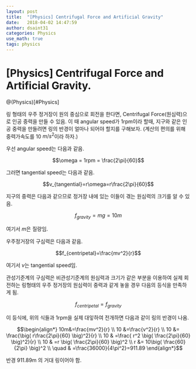 ```yaml
---
layout: post
title:  "[Physics] Centrifugal Force and Artificial Gravity"
date:   2018-04-02 14:47:59
author: dsaint31
categories: Physics
use_math: true
tags: physics
---
```


# [Physics] Centrifugal Force and Artificial Gravity.
@(Physics)[#Physics]

링 형태의 우주 정거장이 원의 중심으로 회전을 한다면, Centrifugal Force(원심력)으로 인공 중력을 만들 수 있음.
이 때 angular speed가 1rpm이라 할때, 지구와 같은 인공 중력을 만들려면 링의 반경이 얼마나 되어야 할지를 구해보자. (계산의 편의를 위해 중력가속도를 10 $m/s^2$이라 하자.)


우선 angular speed는 다음과 같음.

$$\omega = 1rpm = \frac{2\pi}{60}$$

그러면 tangential speed는 다음과 같음.

$$v_{tangential}=r\omega=r\frac{2\pi}{60}$$

지구의 중력은 다음과 같으므로 정거장 내에 있는 이들이 겪는 원심력의 크기를 알 수 있음.

$$f_{gravity}=mg = 10m$$

여기서 $m$은 질량임.


우주정거장의 구심력은 다음과 같음.

$$f_{centripetal}=\frac{mv^2}{r}$$

여기서 $v$는 tangential speed임.


관성기준계의 구심력은 비관성기준계의 원심력과 크기가 같은 부분을 이용하여 실제 회전하는 링형태의 우주 정거장의 원심력이 중력과 같게 놓을 경우 다음의 등식을 만족하게 됨.

$$f_{centripetal}=f_{gravity}$$

이 등식에, 위의 식들과 1rpm을 실제 대잏하여 전개하면 다음과 같이 링의 반경이 나옴.

$$\begin{align*} 
10m&=\frac{mv^2}{r} \\
10 &=\frac{v^2}{r} \\
10 &= \frac{\big( r\frac{2\pi}{60} \big)^2}{r} \\
10 & =\frac{  r^2 \big( \frac{2\pi}{60} \big)^2}{r} \\ 
10 & =r \big( \frac{2\pi}{60} \big)^2 \\ 
r &= 10\big( \frac{60}{2\pi} \big)^2 \\ 
\quad & =\frac{36000}{4\pi^2}=911.89 
\end{align*}$$

반경 911.89m 의 거대 링이어야 함.
